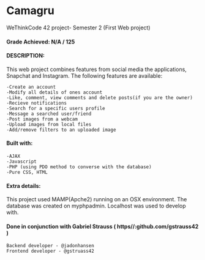 # Camagru
WeThinkCode 42 project- Semester 2 (First Web project)

#### Grade Achieved: N/A / 125

#### DESCRIPTION:
This web project combines features from social media the applications, Snapchat and Instagram.
The following features are available:

    -Create an account
    -Modify all details of ones account
    -Like, comment, view comments and delete posts(if you are the owner)
    -Recieve notifications
    -Search for a specific users profile
    -Message a searched user/friend
    -Post images from a webcam
    -Upload images from local files
    -Add/remove filters to an uploaded image

#### Built with:
    -AJAX
    -Javascript
    -PHP (using PDO method to converse with the database)
    -Pure CSS, HTML

#### Extra details:
This project used MAMP(Apche2) running on an OSX environment.
The database was created on myphpadmin.
Localhost was used to develop with.

#### Done in conjunction with Gabriel Strauss ( https//:github.com/gstrauss42 )
    Backend developer - @jadonhansen
    Frontend developer - @gstruass42
